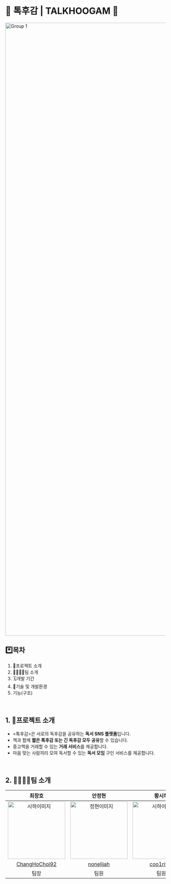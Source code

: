 # 📗 톡후감 | TALKHOOGAM 📗

<img width="1920" alt="Group 1" src="https://github.com/FRONTENDSCHOOL7/final-19-Talkhoogam/assets/122965945/6a7ce121-fe08-4663-bdab-4369eb249156">

<br>

## *️⃣목차
  1. 📄프로젝트 소개
  2. 👨‍👩‍👧‍👦팀 소개
  3. 🗓️개발 기간
  4. 🔨기술 및 개발환경
  5. 기능(구조)

<br>

## 1. 📄프로젝트 소개
- <톡후감>은 서로의 독후감을 공유하는 **독서 SNS 플랫폼**입니다.
- 책과 함께 **짧은 톡후감 또는 긴 독후감 모두 공유**할 수 있습니다.
- 중고책을 거래할 수 있는 **거래 서비스**를 제공합니다.
- 마음 맞는 사람끼리 모여 독서할 수 있는 **독서 모임** 구인 서비스를 제공합니다.

<br>

## 2. 👨‍👩‍👧‍👦팀 소개


|**최창호**|**안정현**|**황시하**|**박예빈** |
| :------------------------------------------------------------------------------------------------------------------------------------------------------: | :-------------------------------------------------------------------------------------------------------: | :---------------------------------------------------------------------------------------------------------------------------------------------------------: | :-------------------------------------------------------------------------------------------------------------------------------------------------------------: |
| <img width="180" alt="시하이미지" src="시하이미지"> | <img width="180"  alt="정현이미지" src="정현이미지"> | <img width="180" alt="시하이미지" src="시하이미지"> | <img width="180" alt="예빈이미지" src="예빈이미지" > |
| [ChangHoChoi92](https://github.com/ChangHoChoi92) | [nonelijah](https://github.com/nonelijah) | [coo1river](https://github.com/coo1river) | [yebinholmes](https://github.com/yebinholmes) |
| 팀장 | 팀원 | 팀원 | 팀원 |
